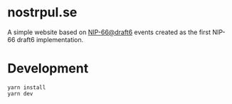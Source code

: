 # nostrpul.se

A simple website based on [NIP-66@draft6](https://github.com/nostr-protocol/nips/pull/230/files#diff-58cf43bfb92afba628c984a9e3e9de8e9b48acba549d9754e276172085b1ab3d) events created as the first NIP-66 draft6 implementation. 

# Development
 
```
yarn install
yarn dev
```
